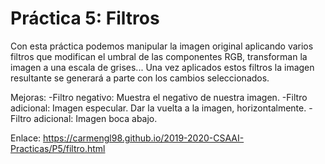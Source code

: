 # Práctica 5: Filtros

Con esta práctica podemos manipular la imagen original aplicando varios filtros que modifican el umbral de las componentes RGB, transforman la imagen a una escala de grises... Una vez aplicados estos filtros la imagen resultante se generará a parte con los cambios seleccionados.

Mejoras:
-Filtro negativo: Muestra el negativo de nuestra imagen.
-Filtro adicional: Imagen especular. Dar la vuelta a la imagen, horizontalmente.
-Filtro adicional: Imagen boca abajo.

Enlace:
https://carmengl98.github.io/2019-2020-CSAAI-Practicas/P5/filtro.html

